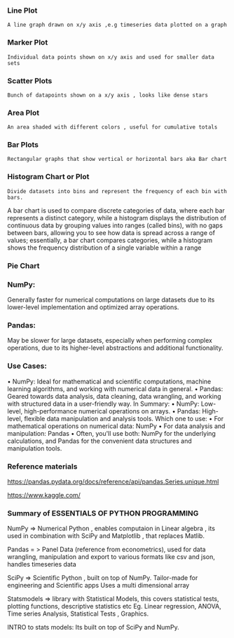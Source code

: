 ### Line Plot
	A line graph drawn on x/y axis ,e.g timeseries data plotted on a graph
### Marker Plot
	Individual data points shown on x/y axis and used for smaller data sets
### Scatter Plots
	Bunch of datapoints shown on a x/y axis , looks like dense stars
### Area Plot
	An area shaded with different colors , useful for cumulative totals
### Bar Plots
	Rectangular graphs that show vertical or horizontal bars aka Bar chart
	
### Histogram Chart or Plot
	Divide datasets into bins and represent the frequency of each bin with bars.

A bar chart is used to compare discrete categories of data, where each bar represents a distinct category, while a histogram displays the distribution of continuous data by grouping values into ranges (called bins), with no gaps between bars, allowing you to see how data is spread across a range of values; essentially, a bar chart compares categories, while a histogram shows the frequency distribution of a single variable within a range

### Pie Chart


### NumPy:

Generally faster for numerical computations on large datasets due to its lower-level implementation and optimized array operations.
###  Pandas:

May be slower for large datasets, especially when performing complex operations, due to its higher-level abstractions and additional functionality.

### Use Cases:
• NumPy:
Ideal for mathematical and scientific computations, machine learning algorithms, and working with numerical data in general.
• Pandas:
Geared towards data analysis, data cleaning, data wrangling, and working with structured data in a user-friendly way.
	In Summary:
	• NumPy: Low-level, high-performance numerical operations on arrays.
	• Pandas: High-level, flexible data manipulation and analysis tools.
	Which one to use:
	• For mathematical operations on numerical data: NumPy
	• For data analysis and manipulation: Pandas
	• Often, you'll use both: NumPy for the underlying calculations, and Pandas for the convenient data structures and manipulation tools.

### Reference materials
https://pandas.pydata.org/docs/reference/api/pandas.Series.unique.html

https://www.kaggle.com/

### Summary of ESSENTIALS OF PYTHON PROGRAMMING

NumPy => Numerical Python , enables computaion in Linear algebra , its used in combination with SciPy and Matplotlib , that replaces Matlib.

Pandas = > Panel Data (reference from econometrics), used for data wrangling, manipulation and export to various formats like csv and json, handles timeseries data

SciPy => Scientific Python , built on top of NumPy. Tailor-made for engineering and Scientific apps
Uses a multi dimensional array

Statsmodels => library with Statistical Models, this covers statistical tests, plotting functions, descriptive statistics etc
Eg. Linear regression, ANOVA, Time series Analysis, Statistical Tests , Graphics.

INTRO to stats models:
Its built on top of SciPy and NumPy. 

